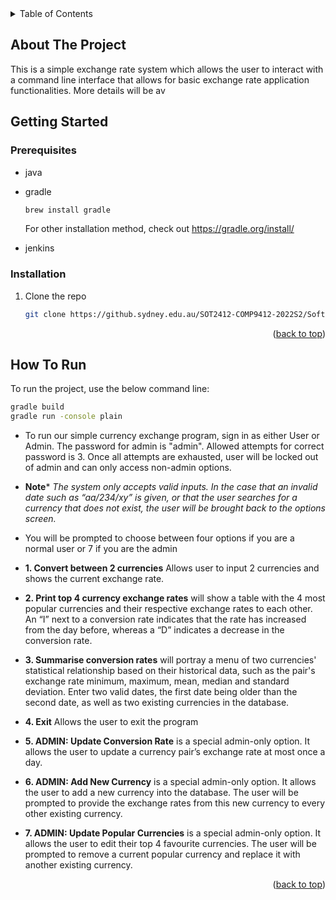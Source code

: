 <!-- TABLE OF CONTENTS -->
<details>
  <summary>Table of Contents</summary>
  <ol>
    <li>
      <a href="#about-the-project">About The Project</a>
      <ul>
        <li><a href="#built-with">Built With</a></li>
      </ul>
    </li>
    <li>
      <a href="#getting-started">Getting Started</a>
      <ul>
        <li><a href="#prerequisites">Prerequisites</a></li>
        <li><a href="#installation">Installation</a></li>
      </ul>
    </li>
    <li><a href="#usage">Usage</a></li>
    <li><a href="#roadmap">Roadmap</a></li>
    <li><a href="#contributing">Contributing</a></li>
    <li><a href="#license">License</a></li>
    <li><a href="#contact">Contact</a></li>
    <li><a href="#acknowledgments">Acknowledgments</a></li>
  </ol>
</details>


<!-- ABOUT THE PROJECT -->
## About The Project

This is a simple exchange rate system which allows the user to interact with a command line interface that allows for basic exchange rate application functionalities. More details will be av


## Getting Started

### Prerequisites
* java

* gradle
  ```sh
  brew install gradle
  ```
  For other installation method, check out https://gradle.org/install/
* jenkins


### Installation

1. Clone the repo
   ```sh
   git clone https://github.sydney.edu.au/SOT2412-COMP9412-2022S2/Soft2412_Assignment_CC_04_Wed_16_Frank_Group-3-.git
   ```

<p align="right">(<a href="#readme-top">back to top</a>)</p>

## How To Run
To run the project, use the below command line:
   ```sh
   gradle build
   gradle run -console plain
   ```
* To run our simple currency exchange program, sign in as either User or Admin. The password for admin is "admin". Allowed attempts for correct password is 3. Once all attempts are exhausted, user will be locked out of admin and can only access non-admin options.
* **Note*** <i>The system only accepts valid inputs. In the case that an invalid date such as “aa/234/xy” is given, or that the user searches for a currency that does not exist, the user will be brought back to the options screen.</i>
* You will be prompted to choose between four options if you are a normal user or 7 if you are the admin

* **1. Convert between 2 currencies** Allows user to input 2 currencies and shows the current exchange rate.
* **2. Print top 4 currency exchange rates** will show a table with the 4 most popular currencies and their respective exchange rates to each other. An “I” next to a conversion rate indicates that the rate has increased from the day before, whereas a “D” indicates a decrease in the conversion rate.
* **3. Summarise conversion rates** will portray a menu of two currencies' statistical relationship based on their historical data, such as the pair's exchange rate minimum, maximum, mean, median and standard deviation. Enter two valid dates, the first date being older than the second date, as well as two existing currencies in the database.
* **4. Exit** Allows the user to exit the program 
* **5. ADMIN: Update Conversion Rate** is a special admin-only option. It allows the user to update a currency pair’s exchange rate at most once a day.
* **6. ADMIN: Add New Currency** is a special admin-only option. It allows the user to add a new currency into the database. The user will be prompted to provide the exchange rates from this new currency to every other existing currency.
* **7. ADMIN: Update Popular Currencies** is a special admin-only option. It allows the user to edit their top 4 favourite currencies. The user will be prompted to remove a current popular currency and replace it with another existing currency.


<p align="right">(<a href="#readme-top">back to top</a>)</p>







